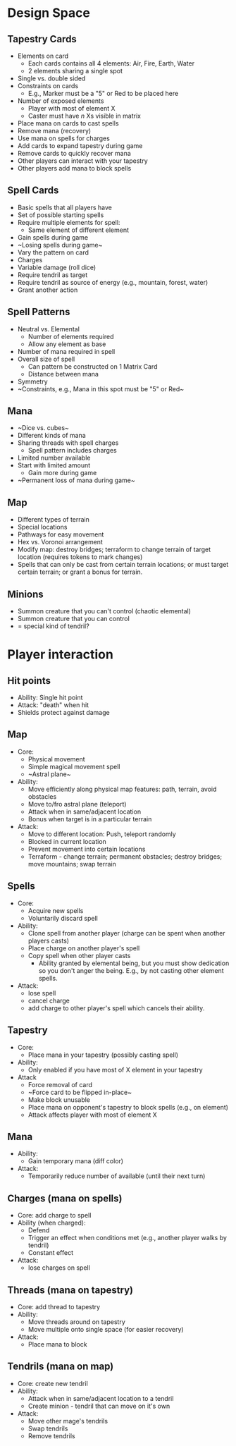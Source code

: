 # Design Space

## Tapestry Cards

* Elements on card
	* Each cards contains all 4 elements: Air, Fire, Earth, Water
	* 2 elements sharing a single spot
* Single vs. double sided
* Constraints on cards
	* E.g., Marker must be a "5" or Red to be placed here
* Number of exposed elements
	* Player with most of element X
	* Caster must have _n_ Xs visible in matrix
* Place mana on cards to cast spells
* Remove mana (recovery)
* Use mana on spells for charges
* Add cards to expand tapestry during game
* Remove cards to quickly recover mana
* Other players can interact with your tapestry
* Other players add mana to block spells

## Spell Cards

* Basic spells that all players have
* Set of possible starting spells
* Require multiple elements for spell:
	* Same element of different element
* Gain spells during game
* ~Losing spells during game~
* Vary the pattern on card
* Charges
* Variable damage (roll dice)
* Require tendril as target
* Require tendril as source of energy (e.g., mountain, forest, water)
* Grant another action

## Spell Patterns

* Neutral vs. Elemental
	* Number of elements required
	* Allow any element as base
* Number of mana required in spell
* Overall size of spell
	* Can pattern be constructed on 1 Matrix Card
	* Distance between mana
* Symmetry
* ~Constraints, e.g., Mana in this spot must be "5" or Red~

## Mana

* ~Dice vs. cubes~
* Different kinds of mana
* Sharing threads with spell charges
	* Spell pattern includes charges
* Limited number available
* Start with limited amount
	* Gain more during game
* ~Permanent loss of mana during game~

## Map

* Different types of terrain
* Special locations
* Pathways for easy movement
* Hex vs. Voronoi arrangement
* Modify map: destroy bridges; terraform to change terrain of target location (requires tokens to mark changes)
* Spells that can only be cast from certain terrain locations; or must target certain terrain; or grant a bonus for terrain.

## Minions

* Summon creature that you can't control (chaotic elemental)
* Summon creature that you can control
* = special kind of tendril?


# Player interaction

## Hit points

* Ability: Single hit point
* Attack: "death" when hit
* Shields protect against damage

## Map

* Core:
	* Physical movement
	* Simple magical movement spell
	* ~Astral plane~
* Ability:
	* Move efficiently along physical map features: path, terrain, avoid obstacles
	* Move to/fro astral plane (teleport)
	* Attack when in same/adjacent location
	* Bonus when target is in a particular terrain
* Attack:
	* Move to different location: Push, teleport randomly
	* Blocked in current location
	* Prevent movement into certain locations
	* Terraform - change terrain; permanent obstacles; destroy bridges; move mountains; swap terrain

## Spells

* Core:
	* Acquire new spells
	* Voluntarily discard spell
* Ability:
	* Clone spell from another player (charge can be spent when another players casts)
	* Place charge on another player's spell
	* Copy spell when other player casts
		* Ability granted by elemental being, but you must show dedication so you don't anger the being. E.g., by not casting other element spells.
* Attack:
	* lose spell
	* cancel charge
	* add charge to other player's spell which cancels their ability.

## Tapestry

* Core:
	* Place mana in your tapestry (possibly casting spell)
* Ability:
	* Only enabled if you have most of X element in your tapestry
* Attack
	* Force removal of card
	* ~Force card to be flipped in-place~
	* Make block unusable
	* Place mana on opponent's tapestry to block spells (e.g., on element)
	* Attack affects player with most of element X

## Mana

* Ability:
	* Gain temporary mana (diff color)
* Attack:
	* Temporarily reduce number of available (until their next turn)

## Charges (mana on spells)

* Core: add charge to spell
* Ability (when charged):
	* Defend
	* Trigger an effect when conditions met (e.g., another player walks by tendril)
	* Constant effect
* Attack:
	* lose charges on spell

## Threads (mana on tapestry)

* Core: add thread to tapestry
* Ability:
	* Move threads around on tapestry
	* Move multiple onto single space (for easier recovery)
* Attack:
	* Place mana to block

## Tendrils (mana on map)

* Core: create new tendril
* Ability:
	* Attack when in same/adjacent location to a tendril
	* Create minion - tendril that can move on it's own
* Attack:
	* Move other mage's tendrils
	* Swap tendrils
	* Remove tendrils
